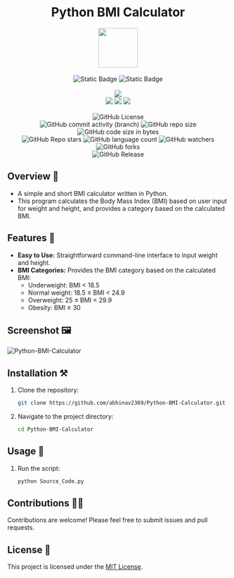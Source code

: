 <div align="center">
     <h1 align="center">Python BMI Calculator</h1>
     <img src="https://github.com/abhinav2369/Python-BMI-Calculator/assets/170245635/e8719f2e-36cd-4f6a-9184-5e538f928f27" height=90px width=90px/>
     <br/>
     <br/>
     <img alt="Static Badge" src="https://img.shields.io/badge/Python-7F00FF?style=for-the-badge">
     <img alt="Static Badge" src="https://img.shields.io/badge/GUI%20Application-red?style=for-the-badge">
     <br/>
     <br/>
     <!-- Open Source -->
     <img src="https://badges.frapsoft.com/os/v1/open-source.svg?v=103">
     <br/>
     <!-- Contributions -->
     <img src="https://img.shields.io/static/v1.svg?label=Contributions&message=Welcome&color=#013220">
     <!-- Built By -->
     <img src="https://img.shields.io/badge/Built%20by-Abhinav%20Kumar-0059b3">
     <!-- Maintained -->
     <img src="https://img.shields.io/static/v1.svg?label=Maintained&message=Yes&color=red">
     <br/>
     <!-- --------------------------------------------- -->
     <br/>
     <!-- License -->
     <img alt="GitHub License" src="https://img.shields.io/github/license/abhinav2369/Python-BMI-Calculator">
     <br/>
     <!-- Commit Count -->
     <img alt="GitHub commit activity (branch)" src="https://img.shields.io/github/commit-activity/t/abhinav2369/Python-BMI-Calculator/main">
     <!-- Repo Size -->
     <img alt="GitHub repo size" src="https://img.shields.io/github/repo-size/abhinav2369/Python-BMI-Calculator?style=flat&color=orange">
     <!-- Repo Code -->
     <img alt="GitHub code size in bytes" src="https://img.shields.io/github/languages/code-size/abhinav2369/Python-BMI-Calculator">
     <br/>
     <img alt="GitHub Repo stars" src="https://img.shields.io/github/stars/abhinav2369/Python-BMI-Calculator?style=flat&color=orange">
     <!-- Language Count -->
     <img alt="GitHub language count" src="https://img.shields.io/github/languages/count/abhinav2369/Python-BMI-Calculator">
     <!-- Watchers -->
     <img alt="GitHub watchers" src="https://img.shields.io/github/watchers/abhinav2369/Python-BMI-Calculator?style=flat">
     <!-- Forks -->
     <img alt="GitHub forks" src="https://img.shields.io/github/forks/abhinav2369/Python-BMI-Calculator?style=flat&color=orange">
     <br/>
     <img alt="GitHub Release" src="https://img.shields.io/github/v/release/abhinav2369/Python-BMI-Calculator">
</div>


<!------------------------------------------------->


## Overview 🌟

- A simple and short BMI calculator written in Python.
- This program calculates the Body Mass Index (BMI) based on user input for weight and height, and provides a category based on the calculated BMI.

## Features 🚀

- **Easy to Use:** Straightforward command-line interface to input weight and height.
- **BMI Categories:** Provides the BMI category based on the calculated BMI:
  - Underweight: BMI < 18.5
  - Normal weight: 18.5 ≤ BMI < 24.9
  - Overweight: 25 ≤ BMI < 29.9
  - Obesity: BMI ≥ 30

## Screenshot 🖼️
![Python-BMI-Calculator](https://github.com/abhinav2369/Python-BMI-Calculator/assets/170245635/8d67ce55-dd24-4485-9541-f0f36b99a2c1)


## Installation ⚒️

1. Clone the repository:
   ```bash
   git clone https://github.com/abhinav2369/Python-BMI-Calculator.git
   ```
   
2. Navigate to the project directory:
   ```bash
   cd Python-BMI-Calculator
   ```


## Usage 🤖

1. Run the script:
   ```bash
   python Source_Code.py
   ```


<!------------------------------------------------->


## Contributions 🧑‍💻
Contributions are welcome! Please feel free to submit issues and pull requests.

## License 🪪
This project is licensed under the [MIT License](LICENSE).
